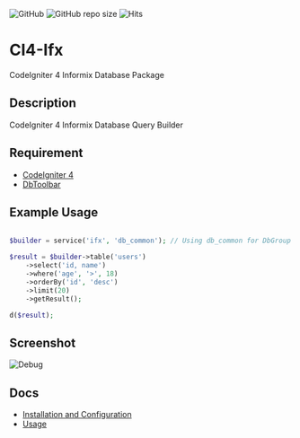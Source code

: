 ![GitHub](https://img.shields.io/github/license/nfaiz/ci4-ifx)
![GitHub repo size](https://img.shields.io/github/repo-size/nfaiz/ci4-ifx?label=size)
![Hits](https://hits.seeyoufarm.com/api/count/incr/badge.svg?url=nfaiz/ci4-ifx)

# CI4-Ifx
CodeIgniter 4 Informix Database Package

## Description
CodeIgniter 4 Informix Database Query Builder

## Requirement
* [CodeIgniter 4](https://github.com/codeigniter4/CodeIgniter4)
* [DbToolbar](https://github.com/nfaiz/dbtoolbar)

## Example Usage
```php

$builder = service('ifx', 'db_common'); // Using db_common for DbGroup

$result = $builder->table('users')
	->select('id, name')
	->where('age', '>', 18)
	->orderBy('id', 'desc')
	->limit(20)
	->getResult();

d($result);
```

## Screenshot

<img src="https://user-images.githubusercontent.com/1330109/129525581-9bb99cc5-4a34-495e-9274-5138a5346d22.png" alt="Debug">

## Docs
* [Installation and Configuration](docs/INSTALLATION.md)<br />
* [Usage](docs/USAGE.md)
